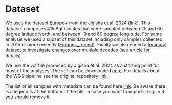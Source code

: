 # Dataset
We uses the dataset <ins>Europe+</ins> from the Jigisha et al. 2024 (link). This datatset comprises 415 Bgt isolates that were sampled between 25 and 60 degree latitude North, and between -9 and 60 degree longitude.
For some analysis we used a subset of this dataset including only samples collected in 2015 or more recently (<ins>Europe+_recent</ins>). Finally we also efined a <ins>temporal</ins> dataset to investigate changes over multiple decades (see article for details). 

We use the vcf file produced by Jigisha et al. 2024 as a starting point for most of the analyses. The vcf can be downloaded [here](https://doi.org/10.5281/zenodo.13903934). For details about the WGS pipeline see the original repository [link](https://github.com/fmenardo/Bgt_popgen_Europe_2024/blob/Bgt_ms/WGS_pipeline/WGS_pipeline.md).

The list of all samples with metadata can be found here [link](Supplementary_Data_S1.csv). Be aware there is a legend is at the bottom of the file, in case you want to import it e.g. in R you should remove it.
